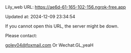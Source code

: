 Lily_web URL: https://ae6d-61-165-102-156.ngrok-free.app

Updated at: 2024-12-09 23:34:54

If you cannot open this URL, the server might be down.

Please contact: 

goley04@foxmail.com Or Wechat:GL_yeaH